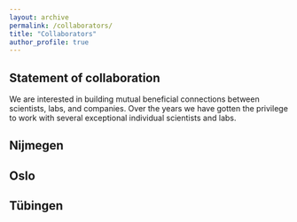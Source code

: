 ```yaml
---
layout: archive
permalink: /collaborators/
title: "Collaborators"
author_profile: true
---
```


## Statement of collaboration
We are interested in building mutual beneficial connections between scientists, labs, and companies. Over the years we have gotten the privilege to work with several exceptional individual scientists and labs.

## Nijmegen

## Oslo

## Tübingen
